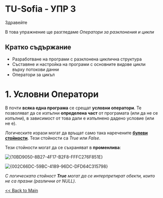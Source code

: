 # TU-Sofia -  УПР 3

Здравейте

В това упражнение ще разгледаме *Оператори за разклонения и цикли*

## Кратко съдържание
- Разработване на програми с разклонена циклична структура
- Съставяне и настройка на програми с основните видове цикли върху потокови данни
- Оператори за цикъл

# 1. Условни Оператори

В почти **всяка една програма** се срещат **условни оператори**. Те позволяват да се изпълни **определена част** от програмата (или да не се изпълни), в зависимост от това дали е изпълнено дадено условие (или не е).

Логическите изрази могат да връщат само така наречените [**булеви стойности**](https://bg.wikipedia.org/wiki/%D0%91%D1%83%D0%BB%D0%B5%D0%B2_%D1%82%D0%B8%D0%BF_%D0%B4%D0%B0%D0%BD%D0%BD%D0%B8). Тези стойности са *True* или *False*.

Тези стойности могат да се съхраняват в **променлива**:

![{10BD9050-8B27-4F17-B2F8-FFFC276F851E}](https://github.com/user-attachments/assets/b4724153-6839-4c2c-a2b3-fe08df64df0e)

![{002C66DC-59BC-4189-96DC-DFD64C315798}](https://github.com/user-attachments/assets/df824287-73fb-4e10-abd9-3daa550be8dc)


*С логическата стойност **True** могат да се интерпретират обекти, които не са празни (различни от NULL)*.









[<< Back to Main](README.md)
